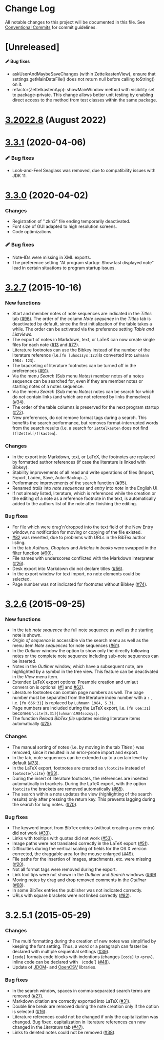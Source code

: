 # Change Log

All notable changes to this project will be documented in this file.
See [Conventional Commits](https://conventionalcommits.org/) for commit guidelines.

# [Unreleased]
#### 🩹 Bug fixes

- askUserAndMaybeSaveChanges (within ZettelkastenView), ensure that settings.getMainDataFile() does not return null before calling toString() on it.
- refactor(ZettelkastenApp): showMainWindow method with visibility set to package-private. This change allows better unit testing by enabling direct access to the method from test classes within the same package.

<a name="v3.2022.8"></a>
# [3.2022.8](https://github.com/Zettelkasten-Team/Zettelkasten/compare/v3.3.1...v3.2022.8) (August 2022)

<a name="v3.3.1"></a>
# [3.3.1](https://github.com/Zettelkasten-Team/Zettelkasten/compare/v3.3.0...v3.3.1) (2020-04-06)
### 🩹 Bug fixes
- Look-and-Feel Seaglass was removed, due to compatibility issues with JDK 11.

<a name="v3.3.0"></a>
# [3.3.0](https://github.com/Zettelkasten-Team/Zettelkasten/compare/3.2.7...v3.3.0) (2020-04-02)
### Changes
- Registration of ".zkn3" file ending temporarily deactivated.
- Font size of GUI adapted to high resolution screens.
- Code optimizations.
### 🩹 Bug fixes 
- Note-IDs were missing in XML exports.
- The preference setting "At program startup: Show last displayed note" lead in certain situations to program startup issues. 
<a name="3.2.7"></a>
# [3.2.7](https://github.com/Zettelkasten-Team/Zettelkasten/compare/3.2.6...3.2.7) (2015-10-16)

### New functions
- Start and member notes of note sequences are indicated in the _Titles_ tab ([#96](https://github.com/Zettelkasten-Team/Zettelkasten/issues/96)). The order of the column _Note sequence_ in the _Titles_ tab is deactivated by default, since the first initialization of the table takes a while. The order can be activated via the preference setting _Table and Listviews_.
- The export of notes in Markdown, text, or LaTeX can now create single files for each note ([#13](https://github.com/Zettelkasten-Team/Zettelkasten/issues/13) and [#77](https://github.com/Zettelkasten-Team/Zettelkasten/issues/77)).
- Literature footnotes can use the Bibkey instead of the number of the literature reference (i.e.`[fn luhsozsys:123]`is converted into `Luhmann 1984: 123`).
- The bracketing of literature footnotes can be turned off in the preferences ([#91](https://github.com/Zettelkasten-Team/Zettelkasten/issues/91)).
- Via the menu _Search_ (Sub menu _Notes_) member notes of a notes sequence can be searched for, even if they are member notes or starting notes of a notes sequence.
- Via the menu _Search_ (Sub menu _Notes_) notes can be search for which do _not_ contain links (and which are not referred by links themselves) ([#34](https://github.com/Zettelkasten-Team/Zettelkasten/issues/34)).
- The order of the table columns is preserved for the next program startup ([#72](https://github.com/Zettelkasten-Team/Zettelkasten/issues/72)).
- New preferences, do _not_ remove format tags during a search. This benefits the search performance, but removes format-interrupted words from the search results (i.e. a search for `Zettelkasten` does not find `[f]Zettel[/f]kasten`).
### Changes
- In the export into Markdown, text, or LaTeX, the footnotes are replaced by formatted author references (if case the literature is linked with Bibkey).
- Stability improvements of all read and write operations of files (Import, Export, Laden, Save, Auto-Backup...).
- Performance improvements of the search function ([#95](https://github.com/Zettelkasten-Team/Zettelkasten/issues/95)).
- Renamed _trails_ into _note sequences_ and _entry_ into _note_ in the English UI.
- If not already listed, literature, which is referenced while the creation or the editing of a note as a reference footnote in the text, is automatically added to the authors list of the note after finishing the editing.
### Bug fixes
- For file which were drag'n'dropped into the text field of the New Entry window, no notification for moving or copying of the file existed.
- [#82](https://github.com/Zettelkasten-Team/Zettelkasten/issues/82) was reverted, due to problems with URLs in the BibTex author listing.
- In the tab _Authors_,  _Chapters_ and _Articles in books_ were swapped in the filter function ([#90](https://github.com/Zettelkasten-Team/Zettelkasten/issues/90)).
- File names with underscores conflicted with the Markdown interpreter ([#26](https://github.com/Zettelkasten-Team/Zettelkasten/issues/26)).
- Desk export into Markdown did not declare titles ([#56](https://github.com/Zettelkasten-Team/Zettelkasten/issues/56)).
- In the export window for text import, no note elements could be selected.
- Page number was not indicated for footnotes without Bibkey ([#74](https://github.com/Zettelkasten-Team/Zettelkasten/issues/74)).

<a name="3.2.6"></a>
# [3.2.6](https://github.com/Zettelkasten-Team/Zettelkasten/compare/3.2.5...3.2.6) (2015-09-25)

### New functions
- In the tab _note sequence_ the full note sequence as well as the starting note is shown.
- _Origin of sequence_ is accessible via the  search menu as well as the menu item _Note sequences_  for note sequences ([#61](https://github.com/Zettelkasten-Team/Zettelkasten/issues/61)).
- In the _Outliner_ window the option to show only the directly following notes or the complete note sequence including sub-note sequences can be inserted.
- Notes in the _Outliner_ window, which have a subsequent note, are highlighted by a symbol in the tree view. This feature can be deactivated in the _View_ menu item.
- Extended LaTeX export options: Preamble creation and umlaut conversion is optional ([#1](https://github.com/Zettelkasten-Team/Zettelkasten/issues/1) and [#62](https://github.com/Zettelkasten-Team/Zettelkasten/issues/62)).
- Literature footnotes can contain page numbers as well. The page number must be separated from the literature index number with a `:` , i.e. `[fn 666:31]` is replaced by `Luhmann 1984, S.31`.
- Page numbers are included during the LaTeX export, i.e. `[fn 666:31]` becomes `\cite[S.31]{luhmann1984sozsys}`.
- The function _Reload BibTex file_ updates existing literature items automatically ([#75](https://github.com/Zettelkasten-Team/Zettelkasten/issues/75)).

### Changes
- The manual sorting of notes (i.e. by moving in the tab _Titles_ ) was removed, since it resulted in an error-prone import and export.
- In the tab, note sequences can be extended up to a certain level by default ([#73](https://github.com/Zettelkasten-Team/Zettelkasten/issues/73)).
- In the LaTeX export, footnotes are created as `\footcite` instead of `footnote{\cite}` ([#63](https://github.com/Zettelkasten-Team/Zettelkasten/issues/63)).
- During the insert of literature footnotes, the references are inserted automatically in brackets. During the LaTeX export, with the option `footcite` the brackets are removed automatically ([#65](https://github.com/Zettelkasten-Team/Zettelkasten/issues/65)).
- The search within a note updates the view (highlighting of the search results) only after pressing the return key. This prevents lagging during the search for long notes. ([#70](https://github.com/Zettelkasten-Team/Zettelkasten/issues/70)).

### Bug fixes
- The keyword import from BibTex entries (without creating a new entry) did not work ([#33](https://github.com/Zettelkasten-Team/Zettelkasten/issues/33)).
- Links with tooltips with quotes did not work ([#53](https://github.com/Zettelkasten-Team/Zettelkasten/issues/53)).
- Image paths were not translated correctly in the LaTeX export ([#51](https://github.com/Zettelkasten-Team/Zettelkasten/issues/51)).
- Difficulties during the vertical scaling of fields for the OS X version corrected, the draggable area for the mouse enlarged ([#49](https://github.com/Zettelkasten-Team/Zettelkasten/issues/49)).
- File paths for the insertion of images, attachments, etc. were missing ([#20](https://github.com/Zettelkasten-Team/Zettelkasten/issues/20)).
- Not all format tags were removed during the export.
- Link tool tips were not shown in the _Outliner_ and _Search_ windows ([#69](https://github.com/Zettelkasten-Team/Zettelkasten/issues/69)).
- Moving notes by drag and drop removed comments in the _Outliner_ ([#68](https://github.com/Zettelkasten-Team/Zettelkasten/issues/68)).
- In some BibTex entries the publisher was not indicated correctly.
- URLs with square brackets were not linked correctly ([#82](https://github.com/Zettelkasten-Team/Zettelkasten/issues/82)).

<a name="3.2.5.1"></a>
# 3.2.5.1 (2015-05-29)

### Changes
- The multi formatting during the creation of new notes was simplified by keeping the font setting. Thus, a word or a paragraph can faster be declared with multiple sequential settings ([#39](https://github.com/Zettelkasten-Team/Zettelkasten/issues/39)).
- `[code]` formats code blocks with indentions (changes  `[code]` to `<pre>`). Inline code can be declared with ` (`code`) ([#48](https://github.com/Zettelkasten-Team/Zettelkasten/issues/48)).
- Update of [JDOM](http://www.jdom.org)\- and [OpenCSV](http://opencsv.sourceforge.net) libraries.

### Bug fixes
- In the search window, spaces in comma-separated search terms are removed ([#27](https://github.com/Zettelkasten-Team/Zettelkasten/issues/27)).
- Markdown citation are correctly exported into LaTeX ([#31](https://github.com/Zettelkasten-Team/Zettelkasten/issues/31)).
- Double line break are removed during the note creation only if the option is selected ([#16](https://github.com/Zettelkasten-Team/Zettelkasten/issues/16)).
- Literature references could not be changed if only the capitalization was changed. Bug fixed, capitalization in literature references can now changed in the _Literature_ tab ([#47](https://github.com/Zettelkasten-Team/Zettelkasten/issues/47)).
- Links to deleted notes could not be removed ([#38](https://github.com/Zettelkasten-Team/Zettelkasten/issues/38)).
